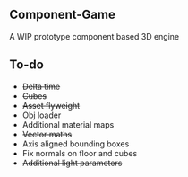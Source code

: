 ## Component-Game
A WIP prototype component based 3D engine

## To-do
- ~~Delta time~~
- ~~Cubes~~
- ~~Asset flyweight~~
- Obj loader
- Additional material maps
- ~~Vector maths~~
- Axis aligned bounding boxes
- Fix normals on floor and cubes
- ~~Additional light parameters~~